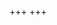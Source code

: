 +++
+++

<canvas id="interactive_example"></canvas>

<script type="module">
import init from '../wasm-bindgen/gd_transfers.js'
init()
</script>

